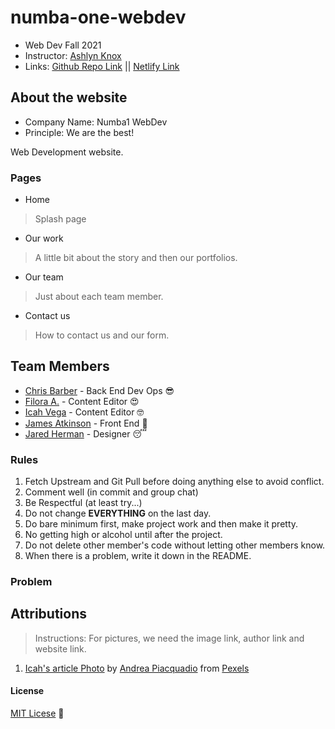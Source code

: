 # numba-one-webdev

- Web Dev Fall 2021
- Instructor: [Ashlyn Knox](https://github.com/lilyx13)
- Links: [Github Repo Link](https://github.com/Icahpv/numba-one-webdev.git) || [Netlify Link]()

## About the website

- Company Name: Numba1 WebDev
- Principle: We are the best!

Web Development website.

### Pages

- Home
> Splash page
- Our work
> A little bit about the story and then our portfolios.
- Our team
> Just about each team member.
- Contact us
> How to contact us and our form.

## Team Members

- [Chris Barber](https://github.com/13retonnian) - Back End Dev Ops :sunglasses:
- [Filora A.](https://github.com/aeoyu) - Content Editor :heart_eyes:
- [Icah Vega](https://github.com/Icahpv) - Content Editor :nerd_face:
- [James Atkinson](https://github.com/Archangel767) - Front End :cowboy_hat_face:
- [Jared Herman]() - Designer :sleeping:

### Rules

1. Fetch Upstream and Git Pull before doing anything else to avoid conflict.
2. Comment well (in commit and group chat)
3. Be Respectful (at least try...)
4. Do not change **EVERYTHING** on the last day.
5. Do bare minimum first, make project work and then make it pretty.
6. No getting high or alcohol until after the project.
7. Do not delete other member's code without letting other members know.
8. When there is a problem, write it down in the README.

### Problem




## Attributions
> Instructions: For pictures, we need the image link, author link and website link.

1. [Icah's article Photo](https://www.pexels.com/photo/woman-in-red-long-sleeve-shirt-sitting-on-chair-3783716/) by [Andrea Piacquadio](https://www.pexels.com/@olly) from [Pexels](https://www.pexels.com/)



#### License
[MIT Licese](License) :scroll: